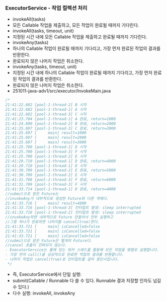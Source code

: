 ### ExecutorService - 작업 컬렉션 처리
- invokeAll(tasks)
- 모든 Callable 작업을 제출하고, 모든 작업이 완료될 때까지 기다린다.
- invokeAll(tasks, timeout, unit)
- 지정된 시간 내에 모든 Callable 작업을 제출하고 완료될 때까지 기다린다.
- invokeAny(tasks)
- 하나의 Callable 작업이 완료될 때까지 기다리고, 가장 먼저 완료된 작업의 결과를 반환한다.
- 완료되지 않은 나머지 작업은 취소한다.
- invokeAny(tasks, timeout, unit)
- 지정된 시간 내에 하나의 Callable 작업이 완료될 때까지 기다리고, 가장 먼저 완료된 작업의 결과를 반환한다.
- 완료되지 않은 나머지 작업은 취소한다.
- 251011-java-adv1/src/executor/InvokeMain.java
```java
/*
21:41:22.682 [pool-1-thread-2] B 시작
21:41:22.682 [pool-1-thread-1] A 시작
21:41:22.682 [pool-1-thread-3] C 시작
21:41:23.704 [pool-1-thread-1] A 완료, return=1000
21:41:24.690 [pool-1-thread-2] B 완료, return=2000
21:41:25.697 [pool-1-thread-3] C 완료, return=3000
21:41:25.697 [     main] result=1000
21:41:25.697 [     main] result=2000
21:41:25.697 [     main] result=3000
21:41:25.700 [pool-1-thread-1] D 시작
21:41:25.700 [pool-1-thread-3] F 시작
21:41:25.700 [pool-1-thread-2] E 시작
21:41:29.710 [pool-1-thread-1] D 완료, return=4000
21:41:29.710 [pool-1-thread-1] D 시작
21:41:30.709 [pool-1-thread-2] E 완료, return=5000
21:41:30.709 [pool-1-thread-2] E 시작
21:41:31.708 [pool-1-thread-3] F 완료, return=6000
21:41:31.709 [pool-1-thread-3] F 시작
21:41:33.714 [pool-1-thread-1] D 완료, return=4000
//submit으로 받은 Future는
//invokeAny가 내부적으로 생성한 Future와 다른 객체다.
21:41:33.716 [     main] result=4000
21:41:33.716 [pool-1-thread-3] 인터럽트 발생: sleep interrupted
21:41:33.716 [pool-1-thread-2] 인터럽트 발생: sleep interrupted
//invokeAny하면 내부적으로 Future 만들어서 전부 실행하고
//그중 하나가 완료하면 나머지를 cancel(true)한다.
21:41:33.721 [     main] isCancelled=false
21:41:33.721 [     main] isCancelled=false
21:41:33.721 [     main] isCancelled=false
//submit으로 받은 Future은 별개의 Future다.
//cancel 호출이 전파되지 않는다.
- ExecutorService는 풀에 있는 워커 스레드를 활용해 모든 작업을 병렬로 실행합니다.
- 가장 먼저 call()을 성공적으로 완료한 작업의 결과를 반환합니다.
- 나머지 작업은 cancel(true)로 인터럽트를 걸어 중단시킵니다.
 */
```
- 즉, ExecutorService에서 단일 실행:
- submit(Callable / Runnable 다 쓸 수 있다. Runnable 결과 저장할 인자도 넘길 수 있다.)
- 다수 실행: invokeAll, invokeAny